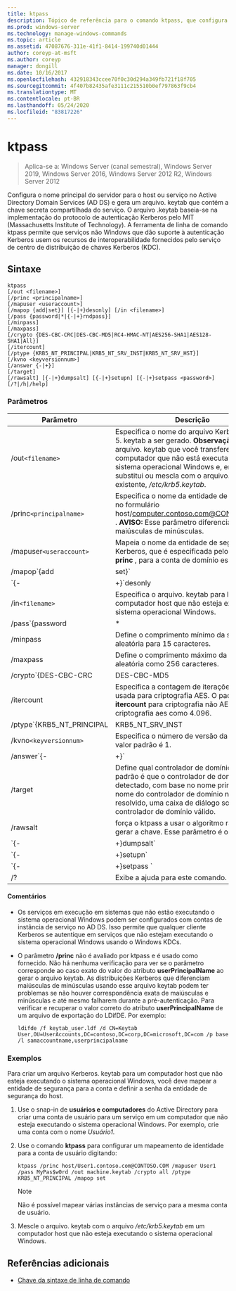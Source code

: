 ```yaml
---
title: ktpass
description: Tópico de referência para o comando ktpass, que configura o nome principal do servidor para o host ou serviço no AD DS e gera um arquivo. keytab que contém a chave secreta compartilhada do serviço.
ms.prod: windows-server
ms.technology: manage-windows-commands
ms.topic: article
ms.assetid: 47087676-311e-41f1-8414-199740d01444
author: coreyp-at-msft
ms.author: coreyp
manager: dongill
ms.date: 10/16/2017
ms.openlocfilehash: 432918343ccee70f0c30d294a349fb721f18f705
ms.sourcegitcommit: 4f407b82435afe3111c215510b0ef797863f9cb4
ms.translationtype: MT
ms.contentlocale: pt-BR
ms.lasthandoff: 05/24/2020
ms.locfileid: "83817226"
---
```

# <a name="ktpass"></a>ktpass

> Aplica-se a: Windows Server (canal semestral), Windows Server 2019, Windows Server 2016, Windows Server 2012 R2, Windows Server 2012

Configura o nome principal do servidor para o host ou serviço no Active Directory Domain Services (AD DS) e gera um arquivo. keytab que contém a chave secreta compartilhada do serviço. O arquivo .keytab baseia-se na implementação do protocolo de autenticação Kerberos pelo MIT (Massachusetts Institute of Technology). A ferramenta de linha de comando ktpass permite que serviços não Windows que dão suporte à autenticação Kerberos usem os recursos de interoperabilidade fornecidos pelo serviço de centro de distribuição de chaves Kerberos (KDC).

## <a name="syntax"></a>Sintaxe

```
ktpass
[/out <filename>]
[/princ <principalname>]
[/mapuser <useraccount>]
[/mapop {add|set}] [{-|+}desonly] [/in <filename>]
[/pass {password|*|{-|+}rndpass}]
[/minpass]
[/maxpass]
[/crypto {DES-CBC-CRC|DES-CBC-MD5|RC4-HMAC-NT|AES256-SHA1|AES128-SHA1|All}]
[/itercount]
[/ptype {KRB5_NT_PRINCIPAL|KRB5_NT_SRV_INST|KRB5_NT_SRV_HST}]
[/kvno <keyversionnum>]
[/answer {-|+}]
[/target]
[/rawsalt] [{-|+}dumpsalt] [{-|+}setupn] [{-|+}setpass <password>]  [/?|/h|/help]
```

### <a name="parameters"></a>Parâmetros

| Parâmetro | Descrição |
| --------- | ------------|
| /out`<filename>` | Especifica o nome do arquivo Kerberos versão 5. keytab a ser gerado. **Observação:** Esse é o arquivo. keytab que você transfere para um computador que não está executando o sistema operacional Windows e, em seguida, substitui ou mescla com o arquivo. keytab existente, */etc/krb5.keytab*. |
| /princ`<principalname>` | Especifica o nome da entidade de segurança no formulário host/computer.contoso.com@CONTOSO.COM . **AVISO:** Esse parâmetro diferencia maiúsculas de minúsculas. |
| /mapuser`<useraccount>` | Mapeia o nome da entidade de segurança Kerberos, que é especificada pelo parâmetro **princ** , para a conta de domínio especificada. |
| /mapop`{add|set}` | Especifica como o atributo de mapeamento é definido.<ul><li>**Adicionar** – adiciona o valor do nome de usuário local especificado. Este é o padrão.</li><li>**Set** – define o valor da criptografia somente des (padrão de criptografia de dados) para o nome de usuário local especificado.</li></ul> |
| `{-|+}`desonly | A criptografia somente DES é definida por padrão.<ul><li>**+** Define uma conta para criptografia somente DES.</li><li>**-** Libera a restrição em uma conta para criptografia somente DES. **Importante:** O Windows não dá suporte a DES por padrão.</li></ul> |
| /in`<filename>` | Especifica o arquivo. keytab para ler de um computador host que não esteja executando o sistema operacional Windows. |
| /pass`{password|*|{-|+}rndpass}` | Especifica uma senha para o nome de usuário principal que é especificado pelo parâmetro **princ** . Use `*` para solicitar uma senha. |
| /minpass | Define o comprimento mínimo da senha aleatória para 15 caracteres. |
| /maxpass | Define o comprimento máximo da senha aleatória como 256 caracteres. |
| /crypto`{DES-CBC-CRC|DES-CBC-MD5|RC4-HMAC-NT|AES256-SHA1|AES128-SHA1|All}` | Especifica as chaves que são geradas no arquivo keytab:<ul><li>**Des-CBC-CRC** -usado para compatibilidade.</li><li>**Des-CBC-MD5** -segue mais de acordo com a implementação de MIT e é usada para compatibilidade.</li><li>**RC4-HMAC-NT** -emprega a criptografia de 128 bits.</li><li>**Aes256-SHA1** -emprega a criptografia aes256-CTS-HMAC-SHA1-96.</li><li>   **Aes128-SHA1** -emprega a criptografia aes128-CTS-HMAC-SHA1-96.</li><li>**Todos** -Estados que todos os tipos de criptografia com suporte podem ser usados.</li></ul><p>**Observação:** Como as configurações padrão se baseiam em versões mais antigas do MIT, você sempre deve usar o `/crypto` parâmetro. |
| /itercount | Especifica a contagem de iterações que é usada para criptografia AES. O padrão ignora **itercount** para criptografia não AES e define a criptografia aes como 4.096. |
| /ptype`{KRB5_NT_PRINCIPAL|KRB5_NT_SRV_INST|KRB5_NT_SRV_HST}` | Especifica o tipo de entidade de segurança.<ul><li>**KRB5_NT_PRINCIPAL** -o tipo de entidade de segurança geral (recomendado).</li><li>**KRB5_NT_SRV_INST** -a instância do serviço de usuário</li><li>  **KRB5_NT_SRV_HST** -a instância do serviço de host</li></ul> |
| /kvno`<keyversionnum>` | Especifica o número de versão da chave. O valor padrão é 1. |
| /answer`{-|+}` | Define o modo de resposta de segundo plano:<ul><li>**-** Respostas redefinem prompts de **senha automaticamente sem.**</li><li>**+** Respostas redefinem prompts de senha automaticamente com **Sim**.</li></ul> |
| /target | Define qual controlador de domínio usar. O padrão é que o controlador de domínio seja detectado, com base no nome principal. Se o nome do controlador de domínio não for resolvido, uma caixa de diálogo solicitará um controlador de domínio válido. |
| /rawsalt | força o ktpass a usar o algoritmo rawsalt ao gerar a chave. Esse parâmetro é opcional. |
| `{-|+}dumpsalt` | A saída desse parâmetro mostra o algoritmo parâmetro de Salt do MIT que está sendo usado para gerar a chave. |
| `{-|+}setupn` | Define o UPN (nome principal do usuário), além do SPN (nome da entidade de serviço). O padrão é definir ambos no arquivo. keytab. |
| `{-|+}setpass <password>` | Define a senha do usuário quando fornecida. Se rndpass for usado, uma senha aleatória será gerada em vez disso. |
| /? | Exibe a ajuda para este comando. |

#### <a name="remarks"></a>Comentários

- Os serviços em execução em sistemas que não estão executando o sistema operacional Windows podem ser configurados com contas de instância de serviço no AD DS. Isso permite que qualquer cliente Kerberos se autentique em serviços que não estejam executando o sistema operacional Windows usando o Windows KDCs.

- O parâmetro **/princ** não é avaliado por ktpass e é usado como fornecido. Não há nenhuma verificação para ver se o parâmetro corresponde ao caso exato do valor do atributo **userPrincipalName** ao gerar o arquivo keytab. As distribuições Kerberos que diferenciam maiúsculas de minúsculas usando esse arquivo keytab podem ter problemas se não houver correspondência exata de maiúsculas e minúsculas e até mesmo falharem durante a pré-autenticação. Para verificar e recuperar o valor correto do atributo **userPrincipalName** de um arquivo de exportação do LDifDE. Por exemplo:

    ```
    ldifde /f keytab_user.ldf /d CN=Keytab User,OU=UserAccounts,DC=contoso,DC=corp,DC=microsoft,DC=com /p base /l samaccountname,userprincipalname
    ````

### <a name="examples"></a>Exemplos

Para criar um arquivo Kerberos. keytab para um computador host que não esteja executando o sistema operacional Windows, você deve mapear a entidade de segurança para a conta e definir a senha da entidade de segurança do host.

1. Use o snap-in de **usuários e computadores** do Active Directory para criar uma conta de usuário para um serviço em um computador que não esteja executando o sistema operacional Windows. Por exemplo, crie uma conta com o nome *Usuário1*.

2. Use o comando **ktpass** para configurar um mapeamento de identidade para a conta de usuário digitando:

    ```
    ktpass /princ host/User1.contoso.com@CONTOSO.COM /mapuser User1 /pass MyPas$w0rd /out machine.keytab /crypto all /ptype KRB5_NT_PRINCIPAL /mapop set
    ```

    > [!NOTE]
    > Não é possível mapear várias instâncias de serviço para a mesma conta de usuário.

3. Mescle o arquivo. keytab com o arquivo */etc/krb5.keytab* em um computador host que não esteja executando o sistema operacional Windows.

## <a name="additional-references"></a>Referências adicionais

- [Chave da sintaxe de linha de comando](command-line-syntax-key.md)
